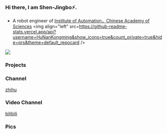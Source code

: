 ### Hi there, I am Shen-Jingbo⚡.

- A robot engineer of [Institute of Automation，Chinese Academy of Sciences](http://www.ia.cas.cn/)
  <a>
  <img align="left" src=https://github-readme-stats.vercel.app/api?username=HuNanKongming&show_icons=true&count_private=true&hide=prs&theme=default_repocard />
  <a/>

<a>
<img align="mid" src="https://github-readme-stats.vercel.app/api/top-langs/?username=HuNanKongming&hide=html" />
<a/>


### Projects

### Channel

[zhihu](https://www.zhihu.com/people/black-63-82)

### Video Channel

[bilibili](https://space.bilibili.com/645716260?spm_id_from=333.1007.0.0)

### Pics

<!--
**HuNanKongming/HuNanKongming** is a ✨ _special_ ✨ repository because its `README.md` (this file) appears on your GitHub profile.

Here are some ideas to get you started:

- 🔭 I’m currently working on ...
- 🌱 I’m currently learning ...
- 👯 I’m looking to collaborate on ...
- 🤔 I’m looking for help with ...
- 💬 Ask me about ...
- 📫 How to reach me: ...
- 😄 Pronouns: ...
- ⚡ Fun fact: ...
-->

